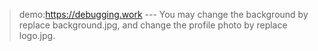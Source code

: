 >  demo:https://debugging.work
--- You may change the background by replace background.jpg, and change the profile photo by replace logo.jpg.
